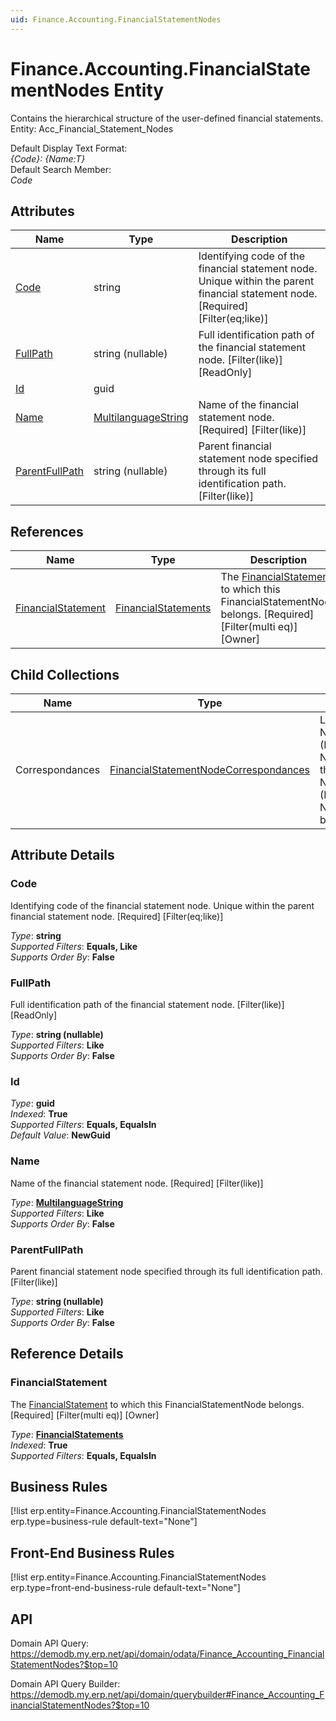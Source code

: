 ```yaml
---
uid: Finance.Accounting.FinancialStatementNodes
---
```

# Finance.Accounting.FinancialStatementNodes Entity

Contains the hierarchical structure of the user-defined financial statements. Entity: Acc_Financial_Statement_Nodes

Default Display Text Format:  
_{Code}: {Name:T}_  
Default Search Member:  
_Code_  

## Attributes

| Name | Type | Description |
| ---- | ---- | --- |
| [Code](Finance.Accounting.FinancialStatementNodes.md#code) | string | Identifying code of the financial statement node. Unique within the parent financial statement node. [Required] [Filter(eq;like)] 
| [FullPath](Finance.Accounting.FinancialStatementNodes.md#fullpath) | string (nullable) | Full identification path of the financial statement node. [Filter(like)] [ReadOnly] 
| [Id](Finance.Accounting.FinancialStatementNodes.md#id) | guid |  
| [Name](Finance.Accounting.FinancialStatementNodes.md#name) | [MultilanguageString](../data-types.md#multilanguagestring) | Name of the financial statement node. [Required] [Filter(like)] 
| [ParentFullPath](Finance.Accounting.FinancialStatementNodes.md#parentfullpath) | string (nullable) | Parent financial statement node specified through its full identification path. [Filter(like)] 

## References

| Name | Type | Description |
| ---- | ---- | --- |
| [FinancialStatement](Finance.Accounting.FinancialStatementNodes.md#financialstatement) | [FinancialStatements](Finance.Accounting.FinancialStatements.md) | The [FinancialStatement](Finance.Accounting.FinancialStatementNodes.md#financialstatement) to which this FinancialStatementNode belongs. [Required] [Filter(multi eq)] [Owner] |

## Child Collections

| Name | Type | Description |
| ---- | ---- | --- |
| Correspondances | [FinancialStatementNodeCorrespondances](Finance.Accounting.FinancialStatementNodeCorrespondances.md) | List of [FinancialStatement<br />NodeCorrespondance](Finance.Accounting.FinancialStatement<br />NodeCorrespondances.md) child objects, based on the [Finance.Accounting.FinancialStatement<br />NodeCorrespondance.FinancialStatementNode](Finance.Accounting.FinancialStatement<br />NodeCorrespondances.md#financialstatementnode) back reference 


## Attribute Details

### Code

Identifying code of the financial statement node. Unique within the parent financial statement node. [Required] [Filter(eq;like)]

_Type_: **string**  
_Supported Filters_: **Equals, Like**  
_Supports Order By_: **False**  

### FullPath

Full identification path of the financial statement node. [Filter(like)] [ReadOnly]

_Type_: **string (nullable)**  
_Supported Filters_: **Like**  
_Supports Order By_: **False**  

### Id

_Type_: **guid**  
_Indexed_: **True**  
_Supported Filters_: **Equals, EqualsIn**  
_Default Value_: **NewGuid**  

### Name

Name of the financial statement node. [Required] [Filter(like)]

_Type_: **[MultilanguageString](../data-types.md#multilanguagestring)**  
_Supported Filters_: **Like**  
_Supports Order By_: **False**  

### ParentFullPath

Parent financial statement node specified through its full identification path. [Filter(like)]

_Type_: **string (nullable)**  
_Supported Filters_: **Like**  
_Supports Order By_: **False**  


## Reference Details

### FinancialStatement

The [FinancialStatement](Finance.Accounting.FinancialStatementNodes.md#financialstatement) to which this FinancialStatementNode belongs. [Required] [Filter(multi eq)] [Owner]

_Type_: **[FinancialStatements](Finance.Accounting.FinancialStatements.md)**  
_Indexed_: **True**  
_Supported Filters_: **Equals, EqualsIn**  



## Business Rules

[!list erp.entity=Finance.Accounting.FinancialStatementNodes erp.type=business-rule default-text="None"]

## Front-End Business Rules

[!list erp.entity=Finance.Accounting.FinancialStatementNodes erp.type=front-end-business-rule default-text="None"]

## API

Domain API Query:
<https://demodb.my.erp.net/api/domain/odata/Finance_Accounting_FinancialStatementNodes?$top=10>

Domain API Query Builder:
<https://demodb.my.erp.net/api/domain/querybuilder#Finance_Accounting_FinancialStatementNodes?$top=10>

